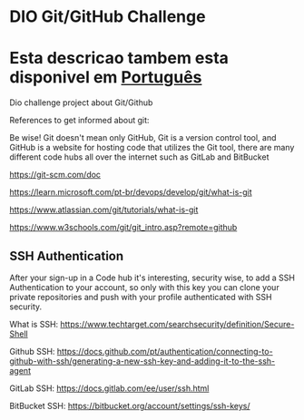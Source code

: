 #  DIO Git/GitHub Challenge

# Esta descricao tambem esta disponivel em [Português](https://github.com/PSRadavelli/dio-github-challenge/blob/develop/READMEpt-br.md)


Dio challenge project about Git/Github

References to get informed about git:

Be wise! Git doesn't mean only GitHub, Git is a version control tool, and GitHub is a website for hosting code that utilizes the Git tool, there are many different code hubs all over the internet such as GitLab and BitBucket

https://git-scm.com/doc

https://learn.microsoft.com/pt-br/devops/develop/git/what-is-git

https://www.atlassian.com/git/tutorials/what-is-git

https://www.w3schools.com/git/git_intro.asp?remote=github



## SSH Authentication
After your sign-up in a Code hub it's interesting, security wise, to add a SSH Authentication to your account, so only with this key you can clone your private repositories and push with your profile authenticated with SSH security.

What is SSH: https://www.techtarget.com/searchsecurity/definition/Secure-Shell

Github SSH: https://docs.github.com/pt/authentication/connecting-to-github-with-ssh/generating-a-new-ssh-key-and-adding-it-to-the-ssh-agent

GitLab SSH: https://docs.gitlab.com/ee/user/ssh.html

BitBucket SSH: https://bitbucket.org/account/settings/ssh-keys/

